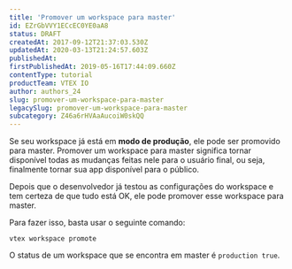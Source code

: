 ```yaml
---
title: 'Promover um workspace para master'
id: EZrGbVVY1ECcEC0YE0aA8
status: DRAFT
createdAt: 2017-09-12T21:37:03.530Z
updatedAt: 2020-03-13T21:24:57.603Z
publishedAt: 
firstPublishedAt: 2019-05-16T17:44:09.660Z
contentType: tutorial
productTeam: VTEX IO
author: authors_24
slug: promover-um-workspace-para-master
legacySlug: promover-um-workspace-para-master
subcategory: Z46a6rHVAaAucoiW0skQQ
---
```


Se seu workspace já está em __modo de produção__, ele pode ser promovido para master. Promover um workspace para master significa tornar disponível todas as mudanças feitas nele para o usuário final, ou seja, finalmente tornar sua app disponível para o público.

Depois que o desenvolvedor já testou as configurações do workspace e tem certeza de que tudo está OK, ele pode promover esse workspace para master.

Para fazer isso, basta usar o seguinte comando:

`vtex workspace promote`

O status de um workspace que se encontra em master é `production true`.


